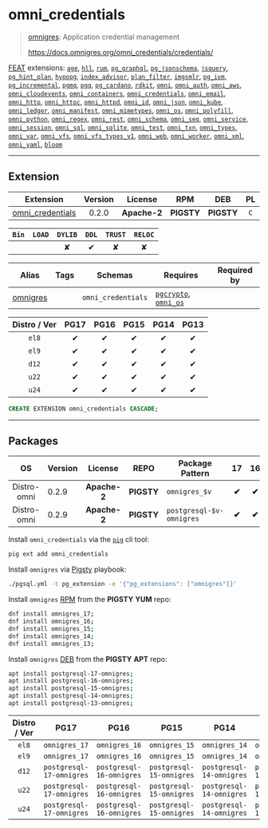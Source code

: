 # omni_credentials


> [omnigres](https://docs.omnigres.org/omni_credentials/credentials/): Application credential management
>
> https://docs.omnigres.org/omni_credentials/credentials/





[FEAT](/feat) extensions: [`age`](/age), [`hll`](/hll), [`rum`](/rum), [`pg_graphql`](/pg_graphql), [`pg_jsonschema`](/pg_jsonschema), [`jsquery`](/jsquery), [`pg_hint_plan`](/pg_hint_plan), [`hypopg`](/hypopg), [`index_advisor`](/index_advisor), [`plan_filter`](/plan_filter), [`imgsmlr`](/imgsmlr), [`pg_ivm`](/pg_ivm), [`pg_incremental`](/pg_incremental), [`pgmq`](/pgmq), [`pgq`](/pgq), [`pg_cardano`](/pg_cardano), [`rdkit`](/rdkit), [`omni`](/omni), [`omni_auth`](/omni_auth), [`omni_aws`](/omni_aws), [`omni_cloudevents`](/omni_cloudevents), [`omni_containers`](/omni_containers), [`omni_credentials`](/omni_credentials), [`omni_email`](/omni_email), [`omni_http`](/omni_http), [`omni_httpc`](/omni_httpc), [`omni_httpd`](/omni_httpd), [`omni_id`](/omni_id), [`omni_json`](/omni_json), [`omni_kube`](/omni_kube), [`omni_ledger`](/omni_ledger), [`omni_manifest`](/omni_manifest), [`omni_mimetypes`](/omni_mimetypes), [`omni_os`](/omni_os), [`omni_polyfill`](/omni_polyfill), [`omni_python`](/omni_python), [`omni_regex`](/omni_regex), [`omni_rest`](/omni_rest), [`omni_schema`](/omni_schema), [`omni_seq`](/omni_seq), [`omni_service`](/omni_service), [`omni_session`](/omni_session), [`omni_sql`](/omni_sql), [`omni_sqlite`](/omni_sqlite), [`omni_test`](/omni_test), [`omni_txn`](/omni_txn), [`omni_types`](/omni_types), [`omni_var`](/omni_var), [`omni_vfs`](/omni_vfs), [`omni_vfs_types_v1`](/omni_vfs_types_v1), [`omni_web`](/omni_web), [`omni_worker`](/omni_worker), [`omni_xml`](/omni_xml), [`omni_yaml`](/omni_yaml), [`bloom`](/bloom)


-------
## Extension


| Extension | Version | License | RPM | DEB | PL |
|-----------|:-------:|:-------:|:---:|:---:|:--:|
| [omni_credentials](https://docs.omnigres.org/omni_credentials/credentials/) | 0.2.0 | **<span class="tccyan">Apache-2</span>** | **<span class="tcwarn">PIGSTY</span>** | **<span class="tcwarn">PIGSTY</span>** | `C` |



| `Bin` | `LOAD` | `DYLIB` | `DDL` | `TRUST` | `RELOC` |
|:-----:|:------:|:-------:|:-----:|:-------:|:-------:|
|  |  | <span class="tcwarn">✘</span> | <span class="tcblue">✔</span> | <span class="tcwarn">✘</span> | <span class="tcwarn">✘</span> |



| Alias | Tags | Schemas | Requires | Required by |
|-------|------|---------|----------|-------------|
| [omnigres](/omni_credentials) |  | `omni_credentials` | [`pgcrypto`](pgcrypto), [`omni_os`](omni_os) |  |



| Distro / Ver | PG17 | PG16 | PG15 | PG14 | PG13 |
|:------------:|:----:|:----:|:----:|:----:|:----:|
| `el8` | <span class="tcblue">✔</span> | <span class="tcblue">✔</span> | <span class="tcblue">✔</span> | <span class="tcblue">✔</span> | <span class="tcblue">✔</span> |
| `el9` | <span class="tcblue">✔</span> | <span class="tcblue">✔</span> | <span class="tcblue">✔</span> | <span class="tcblue">✔</span> | <span class="tcblue">✔</span> |
| `d12` | <span class="tcblue">✔</span> | <span class="tcblue">✔</span> | <span class="tcblue">✔</span> | <span class="tcblue">✔</span> | <span class="tcblue">✔</span> |
| `u22` | <span class="tcblue">✔</span> | <span class="tcblue">✔</span> | <span class="tcblue">✔</span> | <span class="tcblue">✔</span> | <span class="tcblue">✔</span> |
| `u24` | <span class="tcblue">✔</span> | <span class="tcblue">✔</span> | <span class="tcblue">✔</span> | <span class="tcblue">✔</span> | <span class="tcblue">✔</span> |





```sql
CREATE EXTENSION omni_credentials CASCADE;
```

-----------


## Packages


| OS | Version | License | REPO | Package Pattern | 17 | 16 | 15 | 14 | 13 | Dependency |
|:--:|---------|:-------:|:----:|-----------------|:--:|:--:|:--:|:--:|:--:|------------|
| Distro-omni | 0.2.9 | **<span class="tccyan">Apache-2</span>** | **<span class="tcwarn">PIGSTY</span>** | `omnigres_$v` | **<span class="tcwarn">✔</span>** | **<span class="tcwarn">✔</span>** | **<span class="tcwarn">✔</span>** | **<span class="tcwarn">✔</span>** | **<span class="tcwarn">✔</span>** |  |
| Distro-omni | 0.2.9 | **<span class="tccyan">Apache-2</span>** | **<span class="tcwarn">PIGSTY</span>** | `postgresql-$v-omnigres` | **<span class="tcwarn">✔</span>** | **<span class="tcwarn">✔</span>** | **<span class="tcwarn">✔</span>** | **<span class="tcwarn">✔</span>** | **<span class="tcwarn">✔</span>** |  |



Install `omni_credentials` via the [`pig`](https://github.com/pgsty/pig) cli tool:

```bash
pig ext add omni_credentials
```


Install `omnigres` via [Pigsty](https://pigsty.io/docs/pgext/usage/install/) playbook:

```bash
./pgsql.yml -t pg_extension -e '{"pg_extensions": ["omnigres"]}'
```


Install `omnigres` [RPM](/rpm) from the **<span class="tcwarn">PIGSTY</span>** **YUM** repo:

```bash
dnf install omnigres_17;
dnf install omnigres_16;
dnf install omnigres_15;
dnf install omnigres_14;
dnf install omnigres_13;
```


Install `omnigres` [DEB](/deb) from the **<span class="tcwarn">PIGSTY</span>** **APT** repo:

```bash
apt install postgresql-17-omnigres;
apt install postgresql-16-omnigres;
apt install postgresql-15-omnigres;
apt install postgresql-14-omnigres;
apt install postgresql-13-omnigres;
```




| Distro / Ver | PG17 | PG16 | PG15 | PG14 | PG13 |
|:------------:|:----:|:----:|:----:|:----:|:----:|
| `el8` | `omnigres_17` | `omnigres_16` | `omnigres_15` | `omnigres_14` | `omnigres_13` |
| `el9` | `omnigres_17` | `omnigres_16` | `omnigres_15` | `omnigres_14` | `omnigres_13` |
| `d12` | `postgresql-17-omnigres` | `postgresql-16-omnigres` | `postgresql-15-omnigres` | `postgresql-14-omnigres` | `postgresql-13-omnigres` |
| `u22` | `postgresql-17-omnigres` | `postgresql-16-omnigres` | `postgresql-15-omnigres` | `postgresql-14-omnigres` | `postgresql-13-omnigres` |
| `u24` | `postgresql-17-omnigres` | `postgresql-16-omnigres` | `postgresql-15-omnigres` | `postgresql-14-omnigres` | `postgresql-13-omnigres` |






